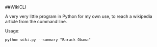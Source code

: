 ##WikiCLI

A very very little program in Python for my own use, to reach a wikipedia
article from the command line. 

Usage:

	python wiki.py --summary "Barack Obama"


